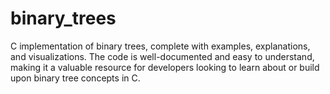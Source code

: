 # binary_trees
C implementation of binary trees, complete with examples, explanations, and visualizations. The code is well-documented and easy to understand, making it a valuable resource for developers looking to learn about or build upon binary tree concepts in C.
